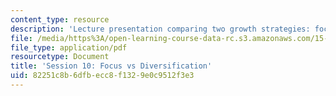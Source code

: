 ```yaml
---
content_type: resource
description: 'Lecture presentation comparing two growth strategies: focus and diversification.'
file: /media/https%3A/open-learning-course-data-rc.s3.amazonaws.com/15-835-entrepreneurial-marketing-spring-2002/82251c8b6dfbecc8f1329e0c9512f3e3_session10.pdf
file_type: application/pdf
resourcetype: Document
title: 'Session 10: Focus vs Diversification'
uid: 82251c8b-6dfb-ecc8-f132-9e0c9512f3e3
---
```

